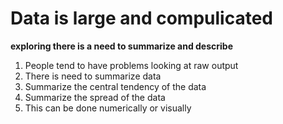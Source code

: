 # Data is large and compulicated
**exploring there is a need to summarize and describe**

1. People tend to have problems looking at raw output
2. There is need to summarize data
3. Summarize the central tendency of the data
4. Summarize the spread of the data
5. This can be done numerically or visually

